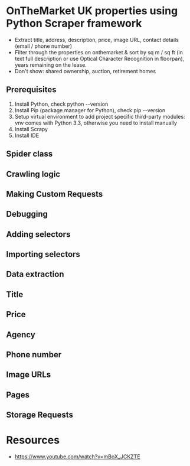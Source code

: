 # OnTheMarket UK properties using Python Scraper framework
- Extract title, address, description, price, image URL, contact details (email / phone number)
- Filter through the properties on onthemarket & sort by sq m / sq ft (in text full description or use Optical Character Recognition in floorpan), years remaining on the lease.
- Don't show: shared ownership, auction, retirement homes

## Prerequisites
1. Install Python, check python --version
2. Install Pip (package manager for Python), check pip --version
3. Setup virtual environment to add project specific third-party modules: vnv comes with Python 3.3, otherwise you need to install manually
4. Install Scrapy
5. Install IDE 

## Spider class

## Crawling logic

## Making Custom Requests

## Debugging

## Adding selectors

## Importing selectors

## Data extraction

## Title

## Price

## Agency

## Phone number

## Image URLs

## Pages

## Storage Requests

# Resources
- https://www.youtube.com/watch?v=mBoX_JCKZTE
